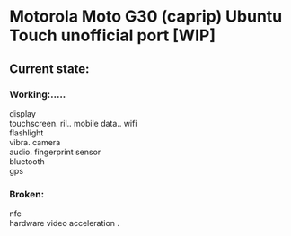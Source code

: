 # Motorola Moto G30 (caprip) Ubuntu Touch unofficial port [WIP]

## Current state:

### Working:.....
display\
touchscreen\.
ril\..
mobile data\..
wifi\
flashlight\
vibra\.
camera\
audio\.
fingerprint sensor\
bluetooth\
gps

### Broken:
nfc\
hardware video acceleration
.
